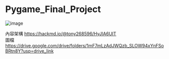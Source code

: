 # Pygame_Final_Project
![image](https://github.com/tony268596/Pygame_Final_Project/assets/48340392/9b4f8e73-afc6-4509-be64-67ba469ae84e)


內容架構 https://hackmd.io/@tony268596/HyJIA6UIT  
圖檔 https://drive.google.com/drive/folders/1mF7mLzAdJWQzb_SLOW94xYnFSoBRtn8Y?usp=drive_link
